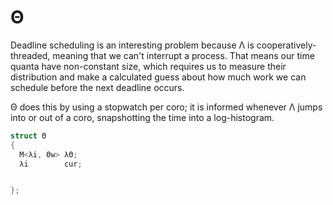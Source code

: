 # Θ
Deadline scheduling is an interesting problem because Λ is cooperatively-threaded, meaning that we can't interrupt a process. That means our time quanta have non-constant size, which requires us to measure their distribution and make a calculated guess about how much work we can schedule before the next deadline occurs.

Θ does this by using a stopwatch per coro; it is informed whenever Λ jumps into or out of a coro, snapshotting the time into a log-histogram.

```cpp
struct Θ
{
  M<λi, Θw> λΘ;
  λi        cur;


};
```
